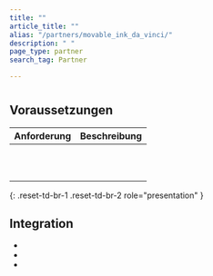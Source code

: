 ```yaml
---
title: ""
article_title: ""
alias: "/partners/movable_ink_da_vinci/"
description: " "
page_type: partner
search_tag: Partner

---
```


# 

>  

## Voraussetzungen

| Anforderung | Beschreibung |
|------------|-------------|
|  |  |
|  |  |
|  |   <br><br> |
|  |     |
{: .reset-td-br-1 .reset-td-br-2 role="presentation" }

## Integration

  



- 
- 
- 
